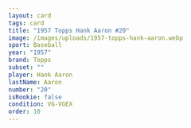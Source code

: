 ```yaml
---
layout: card
tags: card
title: "1957 Topps Hank Aaron #20"
image: /images/uploads/1957-topps-hank-aaron.webp
sport: Baseball
year: "1957"
brand: Topps
subset: ""
player: Hank Aaron
lastName: Aaron
number: "20"
isRookie: false
condition: VG-VGEX
order: 10
---
```

